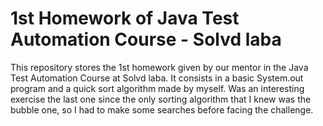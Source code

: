 # 1st Homework of Java Test Automation Course - Solvd laba
This repository stores the 1st homework given by our mentor in the Java Test Automation Course at Solvd laba. It consists in a basic System.out program and a quick sort algorithm made by myself. Was an interesting exercise the last one since the only sorting algorithm that I knew was the bubble one, so I had to make some searches before facing the challenge.
